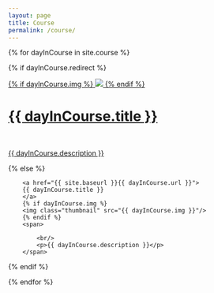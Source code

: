 ```yaml
---
layout: page
title: Course
permalink: /course/
---
```


{% for dayInCourse in site.course %}

{% if dayInCourse.redirect %}
<div class="project">
    <div class="thumbnail">
        <a href="{{ dayInCourse.redirect }}" target="_blank">
        {% if dayInCourse.img %}
        <img class="thumbnail" src="{{ dayInCourse.img }}"/>
        {% endif %}    
        <span>
            <h1>{{ dayInCourse.title }}</h1>
            <br/>
            <p>{{ dayInCourse.description }}</p>
        </span>
        </a>
    </div>
</div>
{% else %}

<div class="dayInCourseBox ">
    
        <a href="{{ site.baseurl }}{{ dayInCourse.url }}">
        {{ dayInCourse.title }}
        </a>
        {% if dayInCourse.img %}
        <img class="thumbnail" src="{{ dayInCourse.img }}"/>
        {% endif %}    
        <span>
            
            <br/>
            <p>{{ dayInCourse.description }}</p>
        </span>
        
   
</div>

{% endif %}

{% endfor %}
